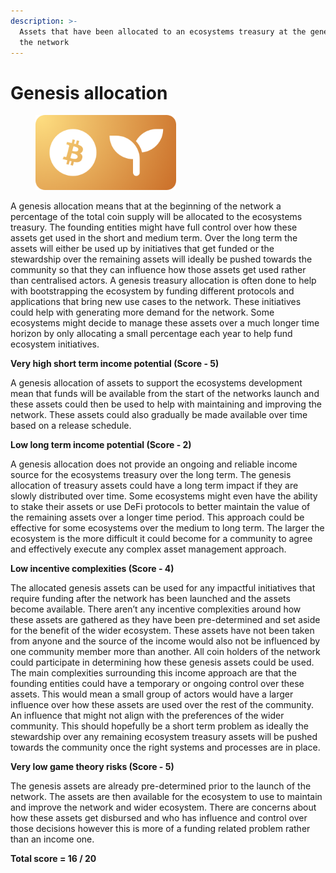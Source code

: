 ```yaml
---
description: >-
  Assets that have been allocated to an ecosystems treasury at the genesis of
  the network
---
```


# Genesis allocation

<div align="left">

<figure><img src="../../.gitbook/assets/income-genesis.png" alt="" width="225"><figcaption></figcaption></figure>

</div>

A genesis allocation means that at the beginning of the network a percentage of the total coin supply will be allocated to the ecosystems treasury. The founding entities might have full control over how these assets get used in the short and medium term. Over the long term the assets will either be used up by initiatives that get funded or the stewardship over the remaining assets will ideally be pushed towards the community so that they can influence how those assets get used rather than centralised actors. A genesis treasury allocation is often done to help with bootstrapping the ecosystem by funding different protocols and applications that bring new use cases to the network. These initiatives could help with generating more demand for the network. Some ecosystems might decide to manage these assets over a much longer time horizon by only allocating a small percentage each year to help fund ecosystem initiatives.



**Very high short term income potential (Score - 5)**

A genesis allocation of assets to support the ecosystems development mean that funds will be available from the start of the networks launch and these assets could then be used to help with maintaining and improving the network. These assets could also gradually be made available over time based on a release schedule.



**Low long term income potential (Score - 2)**

A genesis allocation does not provide an ongoing and reliable income source for the ecosystems treasury over the long term. The genesis allocation of treasury assets could have a long term impact if they are slowly distributed over time. Some ecosystems might even have the ability to stake their assets or use DeFi protocols to better maintain the value of the remaining assets over a longer time period. This approach could be effective for some ecosystems over the medium to long term. The larger the ecosystem is the more difficult it could become for a community to agree and effectively execute any complex asset management approach.



**Low incentive complexities (Score - 4)**

The allocated genesis assets can be used for any impactful initiatives that require funding after the network has been launched and the assets become available. There aren’t any incentive complexities around how these assets are gathered as they have been pre-determined and set aside for the benefit of the wider ecosystem. These assets have not been taken from anyone and the source of the income would also not be influenced by one community member more than another. All coin holders of the network could participate in determining how these genesis assets could be used. The main complexities surrounding this income approach are that the founding entities could have a temporary or ongoing control over these assets. This would mean a small group of actors would have a larger influence over how these assets are used over the rest of the community. An influence that might not align with the preferences of the wider community. This should hopefully be a short term problem as ideally the stewardship over any remaining ecosystem treasury assets will be pushed towards the community once the right systems and processes are in place.



**Very low game theory risks (Score - 5)**

The genesis assets are already pre-determined prior to the launch of the network. The assets are then available for the ecosystem to use to maintain and improve the network and wider ecosystem. There are concerns about how these assets get disbursed and who has influence and control over those decisions however this is more of a funding related problem rather than an income one.



**Total score = 16 / 20**

